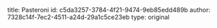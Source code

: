 title: Pasteroni
id: c5da3257-3784-4f21-9474-9eb85edd489b
author: 7328c14f-7ec2-4511-a24d-29a1c5ce23eb
type: original
